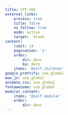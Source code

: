 ```yaml
---
title: CPT-365
external_links:
    process: true
    title: false
    no_follow: true
    mode: active
    target: _blank
content:
    limit: 14
    pagination: '1'
    order:
        dir: desc
        by: date
    items: '@self.children'
google_prettify: use_global
wow_js: use_global
animate_css: use_global
fontawesome: use_global
modular_content:
    items: '@self.modular'
    order:
        dir: desc
---
```


